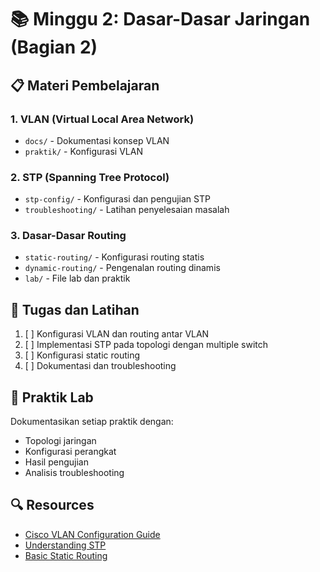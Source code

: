 # 📚 Minggu 2: Dasar-Dasar Jaringan (Bagian 2)

## 📋 Materi Pembelajaran

### 1. VLAN (Virtual Local Area Network)
- `docs/` - Dokumentasi konsep VLAN
- `praktik/` - Konfigurasi VLAN

### 2. STP (Spanning Tree Protocol)
- `stp-config/` - Konfigurasi dan pengujian STP
- `troubleshooting/` - Latihan penyelesaian masalah

### 3. Dasar-Dasar Routing
- `static-routing/` - Konfigurasi routing statis
- `dynamic-routing/` - Pengenalan routing dinamis
- `lab/` - File lab dan praktik

## 🎯 Tugas dan Latihan
1. [ ] Konfigurasi VLAN dan routing antar VLAN
2. [ ] Implementasi STP pada topologi dengan multiple switch
3. [ ] Konfigurasi static routing
4. [ ] Dokumentasi dan troubleshooting

## 📝 Praktik Lab
Dokumentasikan setiap praktik dengan:
- Topologi jaringan
- Konfigurasi perangkat
- Hasil pengujian
- Analisis troubleshooting

## 🔍 Resources
- [Cisco VLAN Configuration Guide](https://www.cisco.com/c/en/us/td/docs/switches/lan/catalyst2960/software/release/12-2_55_se/configuration/guide/scg_2960/swvlan.html)
- [Understanding STP](https://www.cisco.com/c/en/us/support/docs/lan-switching/spanning-tree-protocol/5234-5.html)
- [Basic Static Routing](https://www.cisco.com/c/en/us/support/docs/ip/routing-information-protocol-rip/16448-default.html)